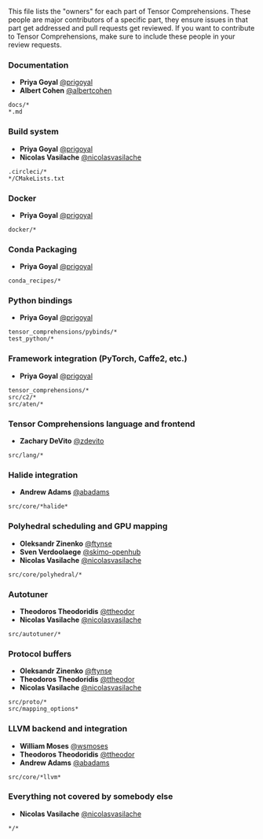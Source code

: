 This file lists the "owners" for each part of Tensor Comprehensions.
These people are major contributors of a specific part, they ensure issues in
that part get addressed and pull requests get reviewed. If you want to contribute
to Tensor Comprehensions, make sure to include these people in your review requests.

### Documentation
* **Priya Goyal** [@prigoyal](https://github.com/prigoyal)
* **Albert Cohen** [@albertcohen](https://github.com/albertcohen)
```
docs/*
*.md
```

### Build system
* **Priya Goyal** [@prigoyal](https://github.com/prigoyal)
* **Nicolas Vasilache** [@nicolasvasilache](https://github.com/nicolasvasilache)
```
.circleci/*
*/CMakeLists.txt
```

### Docker
* **Priya Goyal** [@prigoyal](https://github.com/prigoyal)
```
docker/*
```

### Conda Packaging
* **Priya Goyal** [@prigoyal](https://github.com/prigoyal)
```
conda_recipes/*
```

### Python bindings
* **Priya Goyal** [@prigoyal](https://github.com/prigoyal)
```
tensor_comprehensions/pybinds/*
test_python/*
```

### Framework integration (PyTorch, Caffe2, etc.)
* **Priya Goyal** [@prigoyal](https://github.com/prigoyal)
```
tensor_comprehensions/*
src/c2/*
src/aten/*
```

### Tensor Comprehensions language and frontend
* **Zachary DeVito** [@zdevito](https://github.com/zdevito)
```
src/lang/*
```

### Halide integration
* **Andrew Adams** [@abadams](https://github.com/abadams)
```
src/core/*halide*
```

### Polyhedral scheduling and GPU mapping
* **Oleksandr Zinenko** [@ftynse](https://github.com/ftynse)
* **Sven Verdoolaege** [@skimo-openhub](https://github.com/skimo-openhub)
* **Nicolas Vasilache** [@nicolasvasilache](https://github.com/nicolasvasilache)
```
src/core/polyhedral/*
```

### Autotuner
* **Theodoros Theodoridis** [@ttheodor](https://github.com/ttheodor)
* **Nicolas Vasilache** [@nicolasvasilache](https://github.com/nicolasvasilache)
```
src/autotuner/*
```

### Protocol buffers
* **Oleksandr Zinenko** [@ftynse](https://github.com/ftynse)
* **Theodoros Theodoridis** [@ttheodor](https://github.com/ttheodor)
* **Nicolas Vasilache** [@nicolasvasilache](https://github.com/nicolasvasilache)
```
src/proto/*
src/mapping_options*
```

### LLVM backend and integration
* **William Moses** [@wsmoses](https://github.com/wsmoses)
* **Theodoros Theodoridis** [@ttheodor](https://github.com/ttheodor)
* **Andrew Adams** [@abadams](https://github.com/abadams)
```
src/core/*llvm*
```

### Everything not covered by somebody else
* **Nicolas Vasilache** [@nicolasvasilache](https://github.com/nicolasvasilache)
```
*/*
```
